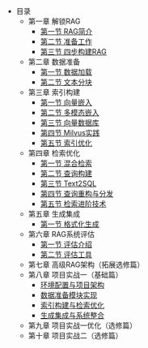 - 目录
    - 第一章 解锁RAG
        - [第一节 RAG简介](chapter1/01_RAG_intro.md)
        - [第二节 准备工作](chapter1/02_preparation.md)
        - [第三节 四步构建RAG](chapter1/03_get_start_rag.md)
    - 第二章 数据准备
        - [第一节 数据加载](chapter2/04_data_load.md)
        - [第二节 文本分块](chapter2/05_text_chunking.md)
    - 第三章 索引构建
        - [第一节 向量嵌入](chapter3/06_vector_embedding.md)
        - [第二节 多模态嵌入](chapter3/07_multimodal_embedding.md)
        - [第三节 向量数据库](chapter3/08_vector_db.md)
        - [第四节 Milvus实践](chapter3/09_milvus.md)
        - [第五节 索引优化](chapter3/10_index_optimization.md)
    - 第四章 检索优化
        - [第一节 混合检索](chapter4/11_hybrid_search.md)
        - [第二节 查询构建](chapter4/12_query_construction.md)
        - [第三节 Text2SQL](chapter4/13_text2sql.md)
        - [第四节 查询重构与分发](chapter4/14_query_rewriting.md)
        - [第五节 检索进阶技术](chapter4/15_advanced_retrieval_techniques.md)
    - 第五章 生成集成
        - [第一节 格式化生成](chapter5/16_formatted_generation.md)
    - 第六章 RAG系统评估
        - [第一节 评估介绍](chapter6/18_system_evaluation.md)
        - [第二节 评估工具](chapter6/19_common_tools.md)
    - 第七章 高级RAG架构（拓展选修篇）
    - 第八章 项目实战一（基础篇）
        - [环境配置与项目架构](chapter8/01_env_architecture.md)
        - [数据准备模块实现](chapter8/02_data_preparation.md)
        - [索引构建与检索优化](chapter8/03_index_retrieval.md)
        - [生成集成与系统整合](chapter8/04_generation_sys.md)
    - 第九章 项目实战一优化（选修篇）
    - 第十章 项目实战二（选修篇）
